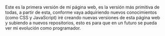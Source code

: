 Este es la primera versión de mi página web, es la versión más primitiva de todas, a partir de esta, conforme vaya adquiriendo nuevos conocimientos (como CSS y JavaScript) iré creando nuevas versiones de esta página web y subiendo a 
nuevos repositorios, esto es para que en un futuro se pueda ver mi evolución como programador.
